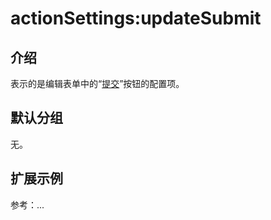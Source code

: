 # actionSettings:updateSubmit

## 介绍

表示的是编辑表单中的“[提交](https://docs-cn.nocobase.com/handbook/ui/actions/types/submit)”按钮的配置项。

## 默认分组

无。

## 扩展示例

参考：...
